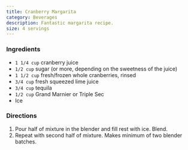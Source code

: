 ```yaml
---
title: Cranberry Margarita
category: Beverages
description: Fantastic margarita recipe.
size: 4 servings
---
```


### Ingredients

* `1 1/4 cup` cranberry juice
* `1/2 cup` sugar (or more, depending on the sweetness of the juice)
* `1 1/2 cup` fresh/frozen whole cranberries, rinsed
* `3/4 cup` fresh squeezed lime juice
* `3/4 cup` tequila
* `1/2 cup` Grand Marnier or Triple Sec
* Ice

### Directions

1. Pour half of mixture in the blender and fill rest with ice. Blend. 
2. Repeat with second half of mixture. Makes minimum of two blender batches.